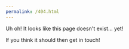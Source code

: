 ```yaml
---
permalink: /404.html
---
```


Uh oh! It looks like this page doesn't exist... yet!

If you think it should then get in touch!
